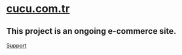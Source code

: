 # [cucu.com.tr](https://cucu.com.tr)

## This project is an ongoing e-commerce site.

[Support](https://KODLINE.COM.TR)

